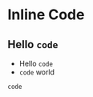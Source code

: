 # Inline Code

## Hello `code`

- Hello `code`
- `code` world

`code`

<!-- {"layout":"title-and-body"} -->
